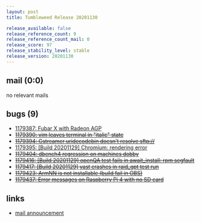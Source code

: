 ```yaml
---
layout: post
title: Tumbleweed Release 20201130

release_available: false
release_reference_count: 9
release_reference_count_mail: 0
release_score: 97
release_stability_level: stable
release_version: 20201130
---
```


## mail (0:0)

no relevant mails

## bugs (9)

<!--more-->

- [1179387: Fubar X with Radeon AGP](https://bugzilla.opensuse.org/show_bug.cgi?id=1179387)
- ~~[1179390: vim leaves terminal in "italic" state](https://bugzilla.opensuse.org/show_bug.cgi?id=1179390)~~
- ~~[1179394: Gstreamer uridecodebin doesn't resolve sftp://](https://bugzilla.opensuse.org/show_bug.cgi?id=1179394)~~
- [1179395: \[Build 20201129\] Chromium: rendering error](https://bugzilla.opensuse.org/show_bug.cgi?id=1179395)
- ~~[1179404: dbench4 regression on machines dobby](https://bugzilla.opensuse.org/show_bug.cgi?id=1179404)~~
- ~~[1179416: \[Build 20201129\] openQA test fails in await_install: rpm segfault](https://bugzilla.opensuse.org/show_bug.cgi?id=1179416)~~
- ~~[1179417: \[Build 20201129\] yast crashes in raid_gpt test run](https://bugzilla.opensuse.org/show_bug.cgi?id=1179417)~~
- ~~[1179423: ArmNN is not installable (build fail in OBS)](https://bugzilla.opensuse.org/show_bug.cgi?id=1179423)~~
- ~~[1179437: Error messages on Raspberry Pi 4 with no SD card](https://bugzilla.opensuse.org/show_bug.cgi?id=1179437)~~



## links

- [mail announcement](https://github.com/boombatower/tumbleweed-review/issues/10)
